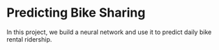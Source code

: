 # Predicting Bike Sharing
In this project, we build a neural network and use it to predict daily bike rental ridership.
